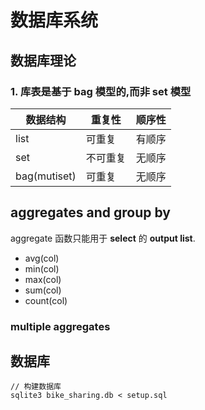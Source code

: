 # 数据库系统

## 数据库理论

### 1. 库表是基于 bag 模型的,而非 set 模型

数据结构 | 重复性 | 顺序性
-----|-----|----
list | 可重复 | 有顺序
set | 不可重复 | 无顺序
bag(mutiset) | 可重复 | 无顺序


## aggregates and group by

aggregate 函数只能用于 **select** 的 **output list**.

- avg(col)
- min(col)
- max(col)
- sum(col)
- count(col)

### multiple aggregates

## 数据库

```
// 构建数据库
sqlite3 bike_sharing.db < setup.sql
```

